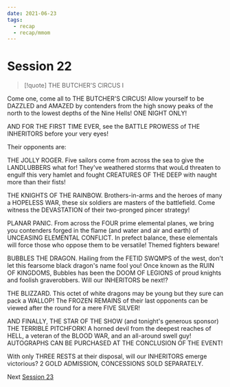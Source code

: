 ```yaml
---
date: 2021-06-23
tags:
  - recap
  - recap/mmom
---
```

# Session 22

> [!quote] THE BUTCHER'S CIRCUS I

Come one, come all to THE BUTCHER'S CIRCUS! Allow yourself to be DAZZLED and AMAZED by contenders from the high snowy peaks of the north to the lowest depths of the Nine Hells! ONE NIGHT ONLY!

AND FOR THE FIRST TIME EVER, see the BATTLE PROWESS of THE INHERITORS before your very eyes!

Their opponents are:

THE JOLLY ROGER. Five sailors come from across the sea to give the LANDLUBBERS what for! They've weathered storms that wouLd threaten to engulf this very hamlet and fought CREATURES OF THE DEEP with naught more than their fists!

THE KNIGHTS OF THE RAINBOW. Brothers-in-arms and the heroes of many a HOPELESS WAR, these six soldiers are masters of the battlefield. Come witness the DEVASTATION of their two-pronged pincer strategy!

PLANAR PANIC. From across the FOUR prime elemental planes, we bring you contenders forged in the flame (and water and air and earth) of UNCEASING ELEMENTAL CONFLICT. In prefect balance, these elementals will force those who oppose them to be versatile! Themed fighters beware!

BUBBLES THE DRAGON. Hailing from the FETID SWQMPS of the west, don't let this fearsome black dragon's name fool you! Once known as the RUIN OF KINGDOMS, Bubbles has been the DOOM OF LEGIONS of proud knights and foolish graverobbers. Will our INHERITORS be next!?

THE BLIZZARD. This octet of white dragons may be young but they sure can pack a WALLOP! The FROZEN REMAINS of their last opponents can be viewed after the round for a mere FIVE SILVER!

AND FINALLY, THE STAR OF THE SHOW (and tonight's generous sponsor) THE TERRIBLE PITCHFORK! A horned devil from the deepest reaches of HELL, a veteran of the BLOOD WAR, and an all-around swell guy! AUTOGRAPHS CAN BE PURCHASED AT THE CONCLUSION OF THE EVENT!

With only THREE RESTS at their disposal, will our INHERITORS emerge victorious? 2 GOLD ADMISSION, CONCESSIONS SOLD SEPARATELY.

Next
[Session 23](Recaps/Midnight%20Manor%20of%20Madness/Session%2023.md)